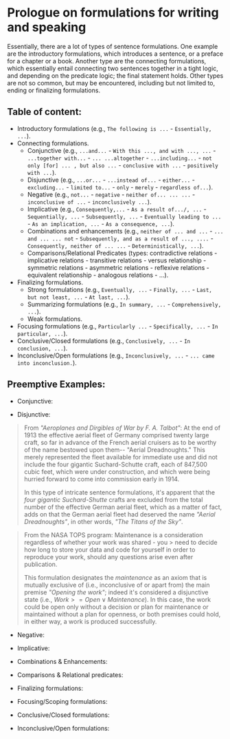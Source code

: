 # Prologue on formulations for writing and speaking

Essentially, there are a lot of types of sentence formulations. One example are the introductory formulations, which introduces a sentence, or a preface for a chapter or a book. Another type are the connecting formulations, which essentially entail connecting two sentences together in a tight logic, and depending on the predicate logic; the final statement holds. Other types are not so common, but may be encountered, including but not limited to, ending or finalizing formulations.

## Table of content: 
* Introductory formulations (e.g., `The following is ...` - `Essentially, ...`).
* Connecting formulations.
  - Conjunctive (e.g., `...and...` - `With this ..., and with ..., ...` - `...together with...` - `... ...altogether` - `...including...` - `not only [for] ... , but also ...` - `conclusive with ...` - `positively with ...`).
  - Disjunctive (e.g., `...or...` - `...instead of...` - `either...` - `excluding...` - `limited to...` - `only` - `merely` - `regardless of...`).
  - Negative (e.g., `not...` - `negative` - `neither of... ... ...` - `inconclusive of ...` - `inconclusively ...`).
  - Implicative (e.g., `Consequently,...` - `As a result of.../, ...` - `Sequentially, ...` - `Subsequently, ...` - `Eventually leading to ...` - `As an implication, ...` -  `As a consequence, ...`).
  - Combinations and enhancements (e.g., `neither of ... and ...` - `... and ... ... not` - `Subsequently, and as a result of ..., ....` - `Consequently, neither of ... ...` - `Deterministically, ...`).
  - Comparisons/Relational Predicates (types: contradictive relations - implicative relations - transitive relations - versus relationship - symmetric relations - asymmetric relations - reflexive relations - equivalent relationship - analogous relations - ...).
* Finalizing formulations.
  - Strong formulations (e.g., `Eventually, ...` - `Finally, ...` - `Last, but not least, ...` - `At last, ...`).
  - Summarizing formulations (e.g., `In summary, ...` - `Comprehensively, ...`).
  - Weak formulations.
* Focusing formulations (e.g., `Particularly ...`  - `Specifically, ...` - `In particular, ...`).
* Conclusive/Closed formulations (e.g., `Conclusively, ...` - `In conclusion, ...`).
* Inconclusive/Open formulations (e.g., `Inconclusively, ...` - `... came into inconclusion.`).

## Preemptive Examples:
* Conjunctive: 

* Disjunctive:
> From _"Aeroplanes and Dirgibles of War by F. A. Talbot"_:
> At the end of 1913 the effective aerial fleet of Germany
> comprised twenty large craft, so far in advance of the French
> aerial cruisers as to be worthy of the name bestowed upon them--
> "Aerial Dreadnoughts." This merely represented the fleet
> available for immediate use and did not include the four gigantic
> Suchard-Schutte craft, each of 847,500 cubic feet, which were
> under construction, and which were being hurried forward to come into commission early in 1914.
>
> In this type of intricate sentence formulations, it's apparent that the _four gigantic Suchard-Shutte_ crafts are excluded from the total number of the effective German aerial fleet, which as a matter of fact, adds on that the German aerial fleet had deserved the name _"Aerial Dreadnoughts"_, in other words, _"The Titans of the Sky"_.
> 

> From the NASA TOPS program: Maintenance is a consideration regardless of whether your work was shared - you > need to decide how long to store your data and code for yourself in order to reproduce your work, should any questions arise even after publication.
>
> This formulation designates the _maintenance_ as an axiom that is mutually exclusive of (i.e., inconclusive of or apart from) the main premise _"Opening the work"_; indeed it's considered a disjunctive state (i.e., $Work > = Open \vee Maintenance$). In this case, the work could be open only without a decision or plan for maintenance or maintained without a plan for openness, or both premises could hold, in either way, a work is produced successfully.

* Negative: 

* Implicative:

* Combinations & Enhancements: 

* Comparisons & Relational predicates: 

* Finalizing formulations: 

* Focusing/Scoping formulations:

* Conclusive/Closed formulations:

* Inconclusive/Open formulations:
